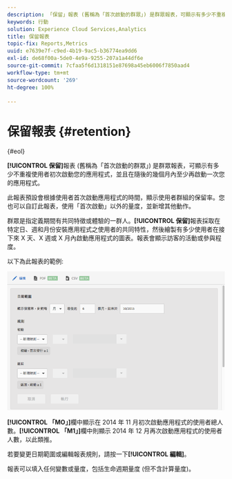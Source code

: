 ```yaml
---
description: 「保留」報表 (舊稱為「首次啟動的群眾」) 是群眾報表，可顯示有多少不重複使用者初次啟動您的應用程式，並且在隨後的幾個月內至少再啟動一次您的應用程式。
keywords: 行動
solution: Experience Cloud Services,Analytics
title: 保留報表
topic-fix: Reports,Metrics
uuid: e7639e7f-c9ed-4b19-9ac5-b36774ea9dd6
exl-id: de68f00a-5de0-4e9a-9255-207a1a44df6e
source-git-commit: 7cfaa5f6d1318151e87698a45eb6006f7850aad4
workflow-type: tm+mt
source-wordcount: '269'
ht-degree: 100%

---
```


# 保留報表 {#retention}

{#eol}

**[!UICONTROL 保留]**&#x200B;報表 (舊稱為「首次啟動的群眾」) 是群眾報表，可顯示有多少不重複使用者初次啟動您的應用程式，並且在隨後的幾個月內至少再啟動一次您的應用程式。

此報表預設會根據使用者首次啟動應用程式的時間，顯示使用者群組的保留率。您也可以自訂此報表，使用「首次啟動」以外的量度，並新增其他動作。

群眾是指定義期間有共同特徵或體驗的一群人。**[!UICONTROL 保留]**&#x200B;報表採取在特定日、週和月份安裝應用程式之使用者的共同特性，然後繪製有多少使用者在接下來 X 天、X 週或 X 月內啟動應用程式的圖表。報表會顯示訪客的活動或參與程度。

以下為此報表的範例:

![](assets/report_retention_edit.png)

**[!UICONTROL 「MO」]**&#x200B;欄中顯示在 2014 年 11 月初次啟動應用程式的使用者總人數。**[!UICONTROL 「M1」]**&#x200B;欄中則顯示 2014 年 12 月再次啟動應用程式的使用者人數，以此類推。

若要變更日期範圍或編輯報表規則，請按一下&#x200B;**[!UICONTROL 編輯]**。

報表可以填入任何變數或量度，包括生命週期量度 (但不含計算量度)。
